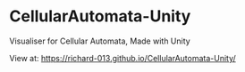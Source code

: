 # CellularAutomata-Unity
Visualiser for Cellular Automata, Made with Unity

View at: https://richard-013.github.io/CellularAutomata-Unity/
